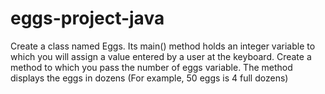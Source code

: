 # eggs-project-java
Create a class named Eggs. Its main() method holds an integer variable to which you will assign a value entered by a user at the keyboard. Create a method to which you pass the number of eggs variable. The method displays the eggs in dozens (For example, 50 eggs is 4 full dozens)
